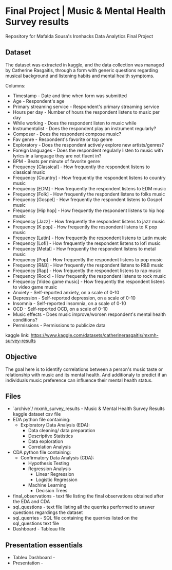 # Final Project | Music & Mental Health Survey results
Repository for Mafalda Sousa's Ironhacks Data Analytics Final Project


## Dataset
The dataset was extracted in kaggle, and the data collection was managed by Catherine Rasgaitis, through a form with generic questions regarding musical background and listening habits and mental health symptoms.

Columns:
- Timestamp - Date and time when form was submitted
- Age - Respondent's age 
- Primary streaming service - Respondent's primary streaming service
- Hours per day - Number of hours the respondent listens to music per day
- While working - Does the respondent listen to music while 
- Instrumentalist - Does the respondent play an instrument regularly?
- Composer - Does the respondent compose music?
- Fav genre - Respondent's favorite or top genre
- Exploratory - Does the respondent actively explore new artists/genres?
- Foreign languages - Does the respondent regularly listen to music with lyrics in a language they are not fluent in?
- BPM - Beats per minute of favorite genre
- Frequency [Classical] - How frequently the respondent listens to classical music
- Frequency [Country] - How frequently the respondent listens to country music
- Frequency [EDM] - How frequently the respondent listens to EDM music
- Frequency [Folk] - How frequently the respondent listens to folks music
- Frequency [Gospel] - How frequently the respondent listens to Gospel music
- Frequency [Hip hop] - How frequently the respondent listens to hip hop music
- Frequency [Jazz] - How frequently the respondent listens to jazz music
- Frequency [K pop] - How frequently the respondent listens to K pop music
- Frequency [Latin] - How frequently the respondent listens to Latin music
- Frequency [Lofi] - How frequently the respondent listens to lofi music
- Frequency [Metal] - How frequently the respondent listens to metal music
- Frequency [Pop] - How frequently the respondent listens to pop music
- Frequency [R&B] - How frequently the respondent listens to R&B music
- Frequency [Rap] - How frequently the respondent listens to rap music
- Frequency [Rock] - How frequently the respondent listens to rock music
- Frequency [Video game music] - How frequently the respondent listens to video game music
- Anxiety - Self-reported anxiety, on a scale of 0-10
- Depression - Self-reported depression, on a scale of 0-10
- Insomnia - Self-reported insomnia, on a scale of 0-10
- OCD - Self-reported OCD, on a scale of 0-10
- Music effects - Does music improve/worsen respondent's mental health conditions?
- Permissions - Permissions to publicize data

kaggle link: https://www.kaggle.com/datasets/catherinerasgaitis/mxmh-survey-results
  
  
## Objective
The goal here is to identify correlations between a person's music taste or relationship with music and its mental health.
And additionaly to predict if an individuals music preference can influence their mental health status.


## Files
- ´archive´/ mxmh_survey_results - Music & Mental Health Survey Results kaggle dataset csv file
- EDA python file containing:
  - Exploratory Data Analysis (EDA):
    - Data cleaning/ data preparation
    - Descriptive Statistics
    - Data exploration
    - Correlation Analysis
- CDA python file containing:
  - Confirmatory Data Analysis (CDA):
    - Hypothesis Testing
    - Regression Analysis
      - Linear Regression
      - Logistic Regression
    - Machine Learning
      - Decision Trees
- final_observations - text file listing the final observations obtained after the EDA and CDA
- sql_questions - text file listing all the querries performed to answer questions regardings the dataset
- sql_querries - SQL file containing the querries listed on the sql_questions text file
- Dashboard - Tableau file
  

## Presentation essentials
- Tableu Dashboard -
- Presentation - 
